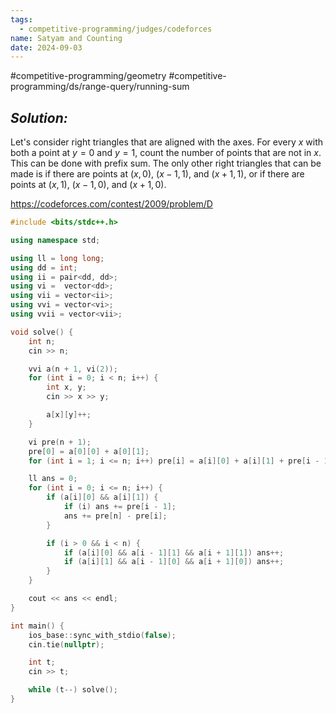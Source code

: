 ```yaml
---
tags:
  - competitive-programming/judges/codeforces
name: Satyam and Counting
date: 2024-09-03
---
```

#competitive-programming/geometry #competitive-programming/ds/range-query/running-sum 
## _Solution:_
Let's consider right triangles that are aligned with the axes. For every $x$ with both a point at $y=0$ and $y=1$, count the number of points that are not in $x$. This can be done with prefix sum. The only other right triangles that can be made is if there are points at $(x,0)$, $(x-1,1)$, and $(x+1,1)$, or if there are points at $(x,1)$, $(x-1,0)$, and $(x+1,0)$.

https://codeforces.com/contest/2009/problem/D
```cpp
#include <bits/stdc++.h>

using namespace std;

using ll = long long;
using dd = int;
using ii = pair<dd, dd>;
using vi =  vector<dd>;
using vii = vector<ii>;
using vvi = vector<vi>;
using vvii = vector<vii>;

void solve() {
    int n;
    cin >> n;

    vvi a(n + 1, vi(2));
    for (int i = 0; i < n; i++) {
        int x, y;
        cin >> x >> y;

        a[x][y]++;
    }

    vi pre(n + 1);
    pre[0] = a[0][0] + a[0][1];
    for (int i = 1; i <= n; i++) pre[i] = a[i][0] + a[i][1] + pre[i - 1];

    ll ans = 0;
    for (int i = 0; i <= n; i++) {
        if (a[i][0] && a[i][1]) {
            if (i) ans += pre[i - 1];
            ans += pre[n] - pre[i];
        }

        if (i > 0 && i < n) {
            if (a[i][0] && a[i - 1][1] && a[i + 1][1]) ans++;
            if (a[i][1] && a[i - 1][0] && a[i + 1][0]) ans++;
        }
    }

    cout << ans << endl;
}

int main() {
    ios_base::sync_with_stdio(false);
    cin.tie(nullptr);

    int t;
    cin >> t;

    while (t--) solve();
}
```